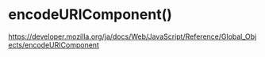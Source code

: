 # encodeURIComponent()
https://developer.mozilla.org/ja/docs/Web/JavaScript/Reference/Global_Objects/encodeURIComponent
